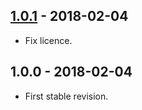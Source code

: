 ## [1.0.1] - 2018-02-04
- Fix licence.

## 1.0.0 - 2018-02-04
- First stable revision.

[1.0.1]: https://github.com/themichaelhall/bluemvc-website/compare/v1.0.0...v1.0.1